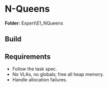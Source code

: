 ﻿# N-Queens

**Folder:** Expert\E1_NQueens

## Build

## Requirements
- Follow the task spec.
- No VLAs, no globals; free all heap memory.
- Handle allocation failures.
